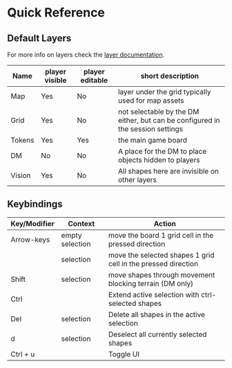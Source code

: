 # Quick Reference

## Default Layers

For more info on layers check the [layer documentation](/docs/dm/layers/).

Name | player visible | player editable | short description
--- | --- | --- | ---
Map | Yes | No | layer under the grid typically used for map assets
Grid | Yes | No | not selectable by the DM either, but can be configured in the session settings
Tokens | Yes | Yes | the main game board
DM | No | No | A place for the DM to place objects hidden to players
Vision | Yes | No | All shapes here are invisible on other layers

## Keybindings

| Key/Modifier | Context | Action
| --- | --- | ---
| Arrow-keys | empty selection | move the board 1 grid cell in the pressed direction
| | selection | move the selected shapes 1 grid cell in the pressed direction
| Shift | selection | move shapes through movement blocking terrain (DM only)
| Ctrl | | Extend active selection with ctrl-selected shapes
| Del | selection | Delete all shapes in the active selection
| d | selection | Deselect all currently selected shapes
| Ctrl + u | | Toggle UI